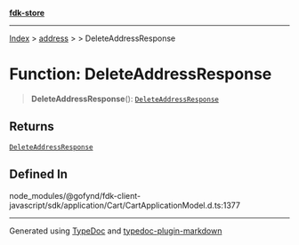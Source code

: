[**fdk-store**](../../../README.md)
***

[Index](../../../API.md) > [address](../../README.md) > [<internal>](../README.md) > DeleteAddressResponse

# Function: DeleteAddressResponse

> **DeleteAddressResponse**(): [`DeleteAddressResponse`](../type-aliases/type-alias.DeleteAddressResponse.md)

## Returns

[`DeleteAddressResponse`](../type-aliases/type-alias.DeleteAddressResponse.md)

## Defined In

node\_modules/@gofynd/fdk-client-javascript/sdk/application/Cart/CartApplicationModel.d.ts:1377

***
Generated using [TypeDoc](https://typedoc.org/) and [typedoc-plugin-markdown](https://www.npmjs.com/package/typedoc-plugin-markdown)
